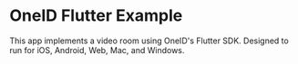 # OneID Flutter Example

This app implements a video room using OneID's Flutter SDK. Designed to run for iOS, Android, Web, Mac, and Windows.
